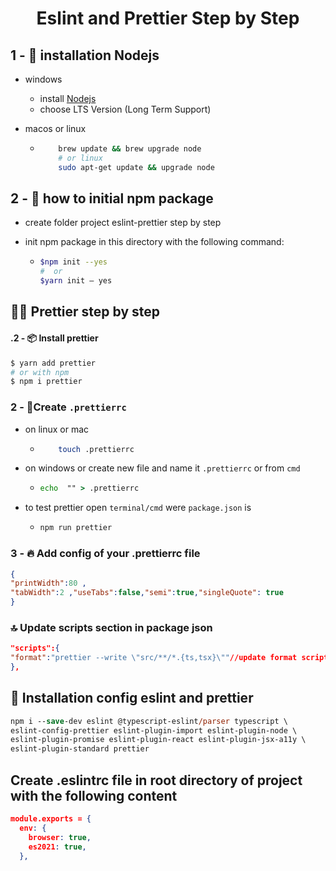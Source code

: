 
<div align="center">

<h1> Eslint and Prettier Step by Step </h1>
</div>

## 1 - 🎨 installation Nodejs

- windows

  - install <a href="https://nodejs.org/en" />Nodejs</a>
  - choose LTS Version
    (Long Term Support)
- macos
or linux

  - ```bash
        brew update && brew upgrade node
        # or linux
        sudo apt-get update && upgrade node
    ```

## 2 - 🎇 how to initial npm package

- create folder project eslint-prettier step by step

- init npm
package in this directory
with the following command:

   - ```bash
     $npm init --yes
     #  or 
     $yarn init — yes
     ```

## 🐱‍🚀 Prettier step by step

#### .2 - 📦 Install prettier

```bash
$ yarn add prettier
# or with npm
$ npm i prettier
```

### 2 - 🌴Create `.prettierrc`
- on linux or mac
  - ```bash
        touch .prettierrc
    ```
- on windows or create new file and name it `.prettierrc` or from `cmd`

   - ```cmd
     echo  "" > .prettierrc
     ```
- to test prettier open `terminal/cmd` were `package.json` is

   - ```cmd
     npm run prettier
     ```

### 3 - 🔥 Add config of your .prettierrc file

```json
{
"printWidth":80 ,
"tabWidth":2 ,"useTabs":false,"semi":true,"singleQuote": true
}
```

### 🔝 Update scripts section in package json

```json
"scripts":{
"format":"prettier --write \"src/**/*.{ts,tsx}\""//update format script
},
```

## 🎂 Installation config eslint and prettier

```ps
npm i --save-dev eslint @typescript-eslint/parser typescript \
eslint-config-prettier eslint-plugin-import eslint-plugin-node \
eslint-plugin-promise eslint-plugin-react eslint-plugin-jsx-a11y \
eslint-plugin-standard prettier
```

## Create .eslintrc file in root directory of project with the following content

```json
module.exports = {
  env: {
    browser: true,
    es2021: true,
  },

```
